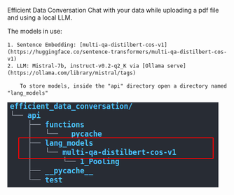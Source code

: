 Efficient Data Conversation
Chat with your data while uploading a pdf file and using a local LLM.

The models in use:

    1. Sentence Embedding: [multi-qa-distilbert-cos-v1](https://huggingface.co/sentence-transformers/multi-qa-distilbert-cos-v1)
    2. LLM: Mistral-7b, instruct-v0.2-q2_K via [Ollama serve](https://ollama.com/library/mistral/tags)

```
    To store models, inside the "api" directory open a directory named "lang_models"
```
![plot](./directory.png)
